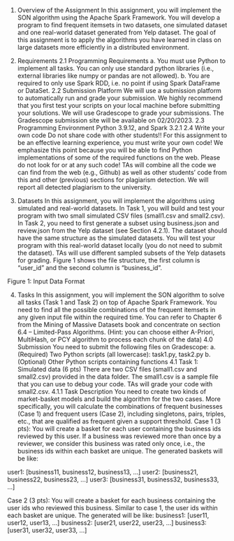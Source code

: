1. Overview of the Assignment
In this assignment, you will implement the SON algorithm using the Apache Spark Framework. You will
develop a program to find frequent itemsets in two datasets, one simulated dataset and one real-world
dataset generated from Yelp dataset. The goal of this assignment is to apply the algorithms you have
learned in class on large datasets more efficiently in a distributed environment.

2. Requirements
2.1 Programming Requirements
a. You must use Python to implement all tasks. You can only use standard python libraries (i.e., external
libraries like numpy or pandas are not allowed).
b. You are required to only use Spark RDD, i.e. no point if using Spark DataFrame or DataSet.
2.2 Submission Platform
We will use a submission platform to automatically run and grade your submission. We highly
recommend that you first test your scripts on your local machine before submitting your solutions. We
will use Gradescope to grade your submissions. The Gradescope submission site will be available on
02/20/2023.
2.3 Programming Environment
Python 3.9.12, and Spark 3.2.1
2.4 Write your own code
Do not share code with other students!!
For this assignment to be an effective learning experience, you must write your own code! We
emphasize this point because you will be able to find Python implementations of some of the required
functions on the web. Please do not look for or at any such code!
TAs will combine all the code we can find from the web (e.g., Github) as well as other students’ code
from this and other (previous) sections for plagiarism detection. We will report all detected plagiarism to
the university.

3. Datasets
In this assignment, you will implement the algorithms using simulated and real-world datasets. In Task 1,
you will build and test your program with two small simulated CSV files (small1.csv and small2.csv).
In Task 2, you need to first generate a subset using business.json and review.json from the Yelp dataset
(see Section 4.2.1). The dataset should have the same structure as the simulated datasets. You will test
your program with this real-world dataset locally (you do not need to submit the dataset). TAs will use
different sampled subsets of the Yelp datasets for grading.
Figure 1 shows the file structure, the first column is “user_id” and the second column is “business_id”.

Figure 1: Input Data Format

4. Tasks
In this assignment, you will implement the SON algorithm to solve all tasks (Task 1 and Task 2) on top of
Apache Spark Framework. You need to find all the possible combinations of the frequent itemsets in
any given input file within the required time. You can refer to Chapter 6 from the Mining of Massive
Datasets book and concentrate on section 6.4 – Limited-Pass Algorithms. (Hint: you can choose either
A-Priori, MultiHash, or PCY algorithm to process each chunk of the data)
4.0 Submission
You need to submit the following files on Gradescope:
a. (Required) Two Python scripts (all lowercase): task1.py, task2.py
b. (Optional) Other Python scripts containing functions
4.1 Task 1: Simulated data (6 pts)
There are two CSV files (small1.csv and small2.csv) provided in the data folder. The small1.csv is a sample
file that you can use to debug your code. TAs will grade your code with small2.csv.
4.1.1 Task Description
You need to create two kinds of market-basket models and build the algorithm for the two cases. More
specifically, you will calculate the combinations of frequent businesses (Case 1) and frequent users
(Case 2), including singletons, pairs, triples, etc., that are qualified as frequent given a support threshold.
Case 1 (3 pts):
You will create a basket for each user containing the business ids reviewed by this user. If a business was
reviewed more than once by a reviewer, we consider this business was rated only once, i.e., the business
ids within each basket are unique. The generated baskets will be like:

user1: [business11, business12, business13, ...]
user2: [business21, business22, business23, ...]
user3: [business31, business32, business33, ...]

Case 2 (3 pts):
You will create a basket for each business containing the user ids who reviewed this business. Similar to
case 1, the user ids within each basket are unique. The generated will be like:
business1: [user11, user12, user13, ...]
business2: [user21, user22, user23, ...]
business3: [user31, user32, user33, ...]
